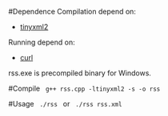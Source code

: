 #Dependence
Compilation depend on:

* [tinyxml2](https://github.com/leethomason/tinyxml2)

Running depend on:

* [curl](https://github.com/curl/curl)

rss.exe is precompiled binary for Windows.

#Compile
<code>
g++ rss.cpp -ltinyxml2 -s -o rss
</code>

#Usage
<code>
./rss
</code>
or
<code>
./rss rss.xml
</code>
